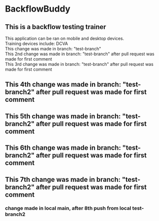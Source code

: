 # BackflowBuddy

<h2>This is a backflow testing trainer</h2>
<div>This application can be ran on mobile and desktop devices.</div>
<div>Training devices include:
DCVA
</div>
<div>This change was made in branch: "test-branch"</div>
<div>This 2nd change was made in branch: "test-branch" after pull request was made for first comment</div>
<div>This 3rd change was made in branch: "test-branch" after pull request was made for first comment</div>
<h2>This 4th change was made in branch: "test-branch2" after pull request was made for first comment</h2>
<h2>This 5th change was made in branch: "test-branch2" after pull request was made for first comment</h2>
<h2>This 6th change was made in branch: "test-branch2" after pull request was made for first comment</h2>
<h2>This 7th change was made in branch: "test-branch2" after pull request was made for first comment</h2>
<h3>change made in local main, after 8th push from local test-branch2</h3>

